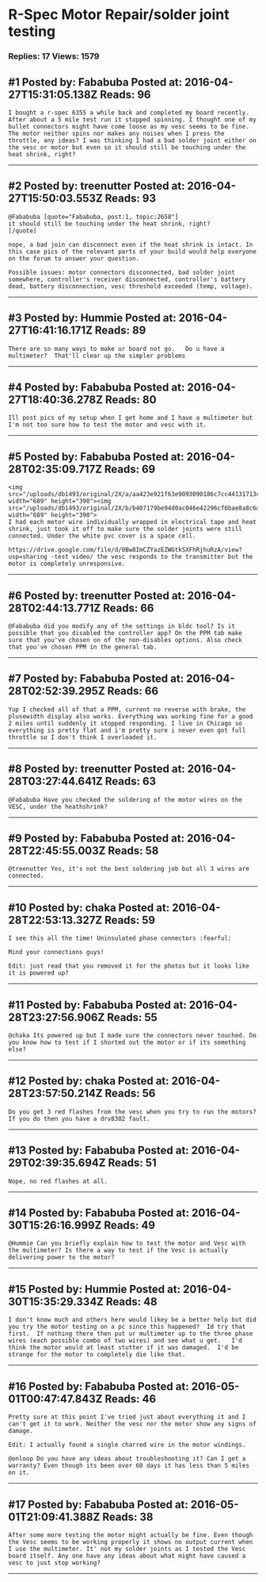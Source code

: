 # R-Spec Motor Repair/solder joint testing

### Replies: 17 Views: 1579

## \#1 Posted by: Fababuba Posted at: 2016-04-27T15:31:05.138Z Reads: 96

```
I bought a r-spec 6355 a while back and completed my board recently. After about a 5 mile test run it stopped spinning. I thought one of my bullet connectors might have come loose as my vesc seems to be fine. The motor neither spins nor makes any noises when I press the throttle, any ideas? I was thinking I had a bad solder joint either on the vesc or motor but even so it should still be touching under the heat shrink, right?
```

---
## \#2 Posted by: treenutter Posted at: 2016-04-27T15:50:03.553Z Reads: 93

```
@Fababuba [quote="Fababuba, post:1, topic:2658"]
it should still be touching under the heat shrink, right?
[/quote]

nope, a bad join can disconnect even if the heat shrink is intact. In this case pics of the relevant parts of your build would help everyone on the forum to answer your question.

Possible issues: motor connectors disconnected, bad solder joint somewhere, controller's receiver disconnected, controller's battery dead, battery disconnection, vesc threshold exceeded (temp, voltage).
```

---
## \#3 Posted by: Hummie Posted at: 2016-04-27T16:41:16.171Z Reads: 89

```
There are so many ways to make ur board not go.   Do u have a multimeter?  That'll clear up the simpler problems
```

---
## \#4 Posted by: Fababuba Posted at: 2016-04-27T18:40:36.278Z Reads: 80

```
Ill post pics of my setup when I get home and I have a multimeter but I'm not too sure how to test the motor and vesc with it.
```

---
## \#5 Posted by: Fababuba Posted at: 2016-04-28T02:35:09.717Z Reads: 69

```
<img src="/uploads/db1493/original/2X/a/aa423e921f63e9093090186c7cc44131713cceee.jpg" width="689" height="390"><img src="/uploads/db1493/original/2X/b/b407179be94d0ac046e42296cf6bae8a8c6af69c.jpg" width="689" height="390">
I had each motor wire individually wrapped in electrical tape and heat shrink, just took it off to make sure the solder joints were still connected. Under the white pvc cover is a space cell.
 
https://drive.google.com/file/d/0Bw8ImCZYazEZWGtkSXFhRjhuRzA/view?usp=sharing -test video/ the vesc responds to the transmitter but the motor is completely unresponsive.
```

---
## \#6 Posted by: treenutter Posted at: 2016-04-28T02:44:13.771Z Reads: 66

```
@Fababuba did you modify any of the settings in bldc tool? Is it possible that you disabled the controller app? On the PPM tab make sure that you've chosen on of the non-disables options. Also check that you've chosen PPM in the general tab.
```

---
## \#7 Posted by: Fababuba Posted at: 2016-04-28T02:52:39.295Z Reads: 66

```
Yup I checked all of that a PPM, current no reverse with brake, the plusewidth display also works. Everything was working fine for a good 2 miles until suddenly it stopped responding. I live in Chicago so everything is pretty flat and i'm pretty sure i never even got full throttle so I don't think I overloaded it.
```

---
## \#8 Posted by: treenutter Posted at: 2016-04-28T03:27:44.641Z Reads: 63

```
@Fababuba Have you checked the soldering of the motor wires on the VESC, under the heathshrink?
```

---
## \#9 Posted by: Fababuba Posted at: 2016-04-28T22:45:55.003Z Reads: 58

```
@treenutter Yes, it's not the best soldering job but all 3 wires are connected.
```

---
## \#10 Posted by: chaka Posted at: 2016-04-28T22:53:13.327Z Reads: 59

```
I see this all the time! Uninsulated phase connectors :fearful: 

Mind your connections guys!

Edit: just read that you removed it for the photos but it looks like it is powered up?
```

---
## \#11 Posted by: Fababuba Posted at: 2016-04-28T23:27:56.906Z Reads: 55

```
@chaka Its powered up but I made sure the connectors never touched. Do you know how to test if I shorted out the motor or if its something else?
```

---
## \#12 Posted by: chaka Posted at: 2016-04-28T23:57:50.214Z Reads: 56

```
Do you get 3 red flashes from the vesc when you try to run the motors? If you do then you have a drv8302 fault.
```

---
## \#13 Posted by: Fababuba Posted at: 2016-04-29T02:39:35.694Z Reads: 51

```
Nope, no red flashes at all.
```

---
## \#14 Posted by: Fababuba Posted at: 2016-04-30T15:26:16.999Z Reads: 49

```
@Hummie Can you briefly explain how to test the motor and Vesc with the multimeter? Is there a way to test if the Vesc is actually delivering power to the motor?
```

---
## \#15 Posted by: Hummie Posted at: 2016-04-30T15:35:29.334Z Reads: 48

```
I don't know much and others here would likey be a better help but did you try the motor testing on a pc since this happened?  Id try that first.  If nothing there then put ur multimeter up to the three phase wires (each possible combo of two wires) and see what u get.   I'd think the motor would at least stutter if it was damaged.  I'd be strange for the motor to completely die like that.
```

---
## \#16 Posted by: Fababuba Posted at: 2016-05-01T00:47:47.843Z Reads: 46

```
Pretty sure at this point I've tried just about everything it and I can't get it to work. Neither the vesc nor the motor show any signs of damage. 

Edit: I actually found a single charred wire in the motor windings. 

@onloop Do you have any ideas about troubleshooting it? Can I get a warranty? Even though its been over 60 days it has less than 5 miles on it.
```

---
## \#17 Posted by: Fababuba Posted at: 2016-05-01T21:09:41.388Z Reads: 38

```
After some more testing the motor might actually be fine. Even though the Vesc seems to be working properly it shows no output current when I use the multimeter. It' not my solder joints as I tested the Vesc board itself. Any one have any ideas about what might have caused a vesc to just stop working?
```

---
